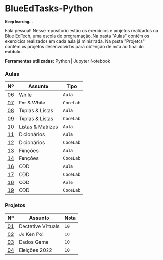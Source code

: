 # BlueEdTasks-Python

<sub>**Keep learning...**</sub>

Fala pessoal! Nesse repositório estão os exercícios e projetos realizados na Blue EdTech, uma escola de programação. Na pasta "Aulas" contém os exercícios realizados em cada aula já ministrada. Na pasta "Projetos" contém os projetos desenvolvidos para obtenção de nota ao final do módulo.

**Ferramentas utilizadas:** Python | Jupyter Notebook

### Aulas

| Nº    | Assunto                | Tipo     |
| ----  | -------                | ----     |
| [06](https://github.com/cmanfeed/BlueEdTasks-Python/blob/master/Aulas/aula_06.py) | While | `Aula` |
| [07](https://github.com/cmanfeed/BlueEdTasks-Python/blob/master/Aulas/aula_07.py) | For & While | `CodeLab` |
| [08](https://github.com/cmanfeed/BlueEdTasks-Python/blob/master/Aulas/aula_08.py) | Tuplas & Listas | `Aula` |
| [09](https://github.com/cmanfeed/BlueEdTasks-Python/blob/master/Aulas/aula_09.py) | Tuplas & Listas | `CodeLab` |
| [10](https://github.com/cmanfeed/BlueEdTasks-Python/blob/master/Aulas/aula_10.py) | Listas & Matrizes | `Aula`     |
| [11](https://github.com/cmanfeed/BlueEdTasks-Python/blob/master/Aulas/aula_11.py) | Dicionários | `Aula`     |
| [12](https://github.com/cmanfeed/BlueEdTasks-Python/blob/master/Aulas/aula_12.py) | Dicionários | `CodeLab`  |
| [13](https://github.com/cmanfeed/BlueEdTasks-Python/blob/master/Aulas/aula_13.py) | Funções | `Aula` |
| [14](https://github.com/cmanfeed/BlueEdTasks-Python/blob/master/Aulas/aula_14.py) | Funções | `CodeLab` |
| [16](https://github.com/cmanfeed/BlueEdTasks-Python/blob/master/Aulas/aula_16.py) | ODD | `Aula` |
| [17](https://github.com/cmanfeed/BlueEdTasks-Python/blob/master/Aulas/aula_17.py) | ODD | `CodeLab` |
| [18](https://github.com/cmanfeed/BlueEdTasks-Python/blob/master/Aulas/aula_18) | ODD | `Aula` |
| [19](https://github.com/cmanfeed/BlueEdTasks-Python/blob/master/Aulas/aula_19) | ODD | `CodeLab` |

### Projetos

| Nº   | Assunto                | Nota      |
| ---- | ---------              | ----      |
| [01](https://github.com/cmanfeed/BlueEdTasks-Python/blob/master/Projetos/projeto_01.ipynb) | Dectetive Virtuals  |  `10`  |
| [02](https://github.com/cmanfeed/BlueEdTasks-Python/blob/master/Projetos/projeto_02.py)    | Jo Ken Po! |  `10`     |
| [03](https://github.com/cmanfeed/BlueEdTasks-Python/blob/master/Projetos/projeto_03.py)    | Dados Game |  `10`     |
| [04](https://github.com/cmanfeed/BlueEdTasks-Python/blob/master/Projetos/projeto_04.py)    | Eleições 2022 |  `10`     |
